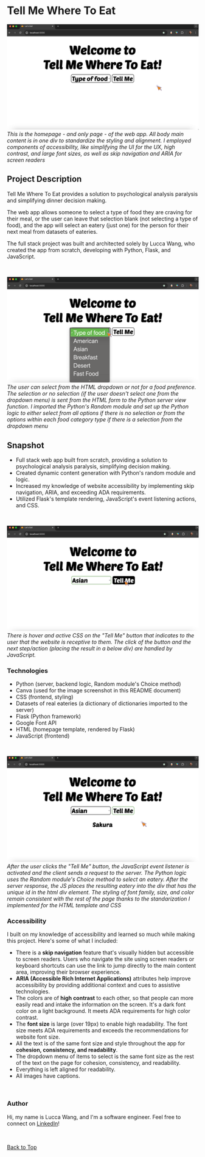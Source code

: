 <a name="top"></a>

# Tell Me Where To Eat

![Image of tell me where to eat web app's homepage - opening](/static/images/readme_markdown/Screenshot-1-opening.png)
*This is the homepage - and only page - of the web app. All body main content is in one div to standardize the styling and alignment. I employed components of accessibility, like simplifying the UI for the UX, high contrast, and large font sizes, as well as skip navigation and ARIA for screen readers*

## Project Description 
Tell Me Where To Eat provides a solution to psychological analysis paralysis and simplifying dinner decision making. 

The web app allows someone to select a type of food they are craving for their meal, or the user can leave that selection blank (not selecting a type of food), and the app will select an eatery (just one) for the person for their next meal from datasets of eateries. 

The full stack project was built and architected solely by Lucca Wang, who created the app from scratch, developing with Python, Flask, and JavaScript.

<br>

![Image of tell me where to eat web app's homepage - dropdown menu](/static/images/readme_markdown/Screenshot-2-dropdown.png)
*The user can select from the HTML dropdown or not for a food preference. The selection or no selection (if the user doesn't select one from the dropdown menu) is sent from the HTML form to the Python server view function. I imported the Python's Random module and set up the Python logic to either select from all options if there is no selection or from the options within each food category type if there is a selection from the dropdown menu*

## Snapshot

* Full stack web app built from scratch, providing a solution to psychological analysis paralysis, simplifying decision making.
* Created dynamic content generation with Python's random module and logic. 
* Increased my knowledge of website accessibility by implementing skip navigation, ARIA, and exceeding ADA requirements.
* Utilized Flask's template rendering, JavaScript's event listening actions, and CSS.

<br>

![Image of tell me where to eat web app's homepage - hover and click(active) the button](/static/images/readme_markdown/Screenshot-3-hover-click-button.png)
*There is hover and active CSS on the "Tell Me" button that indicates to the user that the website is receptive to them. The click of the button and the next step/action (placing the result in a below div) are handled by JavaScript.*

### Technologies  
* Python (server, backend logic, Random module's Choice method)
* Canva (used for the image screenshot in this README document)
* CSS (frontend, styling)
* Datasets of real eateries (a dictionary of dictionaries imported to the server)
* Flask (Python framework)
* Google Font API
* HTML (homepage template, rendered by Flask)
* JavaScript (frontend)

<br>

![Image of tell me where to eat web app's homepage - dropdown menu](/static/images/readme_markdown/Screenshot-4-res-in-div.png)
*After the user clicks the "Tell Me" button, the JavaScript event listener is activated and the client sends a request to the server. The Python logic uses the Random module's Choice method to select an eatery. After the server response, the JS places the resulting eatery into the div that has the unique id in the html div element. The styling of font family, size, and color remain consistent with the rest of the page thanks to the standarization I implemented for the HTML template and CSS*

### Accessibility
I built on my knowledge of accessibility and learned so much while making this project. Here's some of what I included: 

* There is a __skip navigation__ feature that's visually hidden but accessible to screen readers. Users who navigate the site using screen readers or keyboard shortcuts can use the link to jump directly to the main content area, improving their browser experience. 
* __ARIA (Accessible Rich Internet Applications)__ attributes help improve accessibility by providing additional context and cues to assistive technologies.
* The colors are of __high contrast__ to each other, so that people can more easily read and intake the information on the screen. It's a dark font color on a light background. It meets ADA requirements for high color contrast. 
* The __font size__ is large (over 19px) to enable high readability. The font size meets ADA requirements and exceeds the recommendations for website font size.
* All the text is of the same font size and style throughout the app for __cohesion, consistency, and readability__. 
* The dropdown menu of items to select is the same font size as the rest of the text on the page for cohesion, consistency, and readability. 
* Everything is left aligned for readability.
* All images have captions.

<br>

### Author  
Hi, my name is Lucca Wang, and I'm a software engineer. Feel free to connect on [LinkedIn](https://www.linkedin.com/in/luccawang/)!

<br>

[Back to Top](#top)